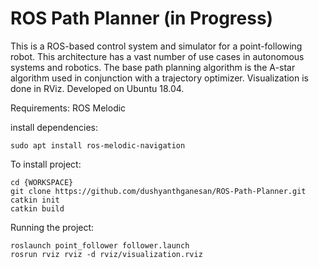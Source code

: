 # ROS Path Planner (in Progress)
This is a ROS-based control system and simulator for a point-following robot. This architecture has a vast number of use cases in autonomous systems and robotics. The base path planning algorithm is the A-star algorithm used in conjunction with a trajectory optimizer. Visualization is done in RViz. Developed on Ubuntu 18.04.

Requirements:
ROS Melodic

install dependencies:
```
sudo apt install ros-melodic-navigation
```

To install project:
```
cd {WORKSPACE}
git clone https://github.com/dushyanthganesan/ROS-Path-Planner.git
catkin init
catkin build
```

Running the project:
```
roslaunch point_follower follower.launch
rosrun rviz rviz -d rviz/visualization.rviz
```
